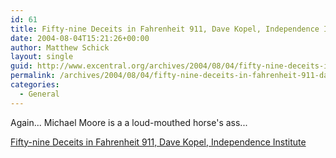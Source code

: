 ```yaml
---
id: 61
title: Fifty-nine Deceits in Fahrenheit 911, Dave Kopel, Independence Institute
date: 2004-08-04T15:21:26+00:00
author: Matthew Schick
layout: single
guid: http://www.excentral.org/archives/2004/08/04/fifty-nine-deceits-in-fahrenheit-911-dave-kopel-independence-institute/
permalink: /archives/2004/08/04/fifty-nine-deceits-in-fahrenheit-911-dave-kopel-independence-institute
categories:
  - General
---
```

Again... Michael Moore is a a loud-mouthed horse's ass...

<a href="http://www.davekopel.com/Terror/Fiftysix-Deceits-in-Fahrenheit-911.htm">Fifty-nine Deceits in Fahrenheit 911, Dave Kopel, Independence Institute</a>
